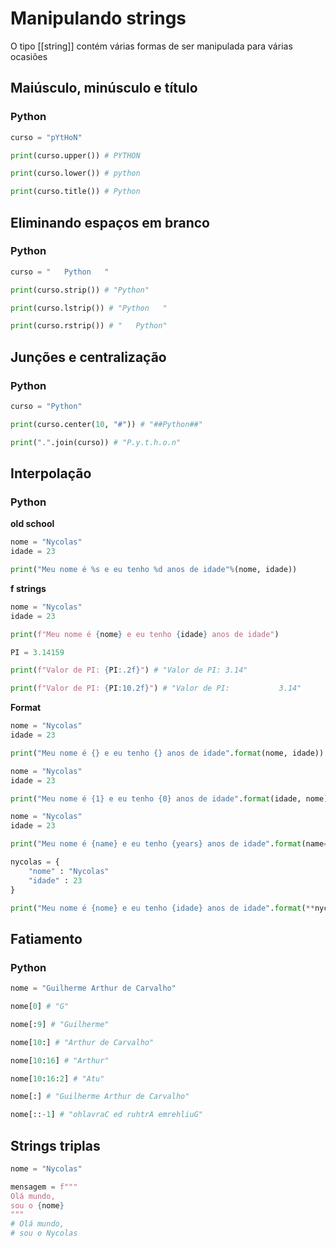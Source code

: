 
# Manipulando strings

O tipo [[string]] contém várias formas de ser manipulada para várias ocasiões

## Maiúsculo, minúsculo e título

### Python

```python
curso = "pYtHoN"

print(curso.upper()) # PYTHON

print(curso.lower()) # python

print(curso.title()) # Python
```

## Eliminando espaços em branco

### Python

```python
curso = "   Python   "

print(curso.strip()) # "Python"

print(curso.lstrip()) # "Python   "

print(curso.rstrip()) # "   Python"
```

## Junções e centralização

### Python

```python
curso = "Python"

print(curso.center(10, "#")) # "##Python##"

print(".".join(curso)) # "P.y.t.h.o.n"
```

## Interpolação

### Python

**old school**

```python
nome = "Nycolas"
idade = 23

print("Meu nome é %s e eu tenho %d anos de idade"%(nome, idade))
```

**f strings**

```python
nome = "Nycolas"
idade = 23

print(f"Meu nome é {nome} e eu tenho {idade} anos de idade")
```

```python
PI = 3.14159

print(f"Valor de PI: {PI:.2f}") # "Valor de PI: 3.14"

print(f"Valor de PI: {PI:10.2f}") # "Valor de PI:           3.14"
```

**Format**

```python
nome = "Nycolas"
idade = 23

print("Meu nome é {} e eu tenho {} anos de idade".format(nome, idade))
```

```python
nome = "Nycolas"
idade = 23

print("Meu nome é {1} e eu tenho {0} anos de idade".format(idade, nome))
```

```python
nome = "Nycolas"
idade = 23

print("Meu nome é {name} e eu tenho {years} anos de idade".format(name=nome, years=idade))
```

```python
nycolas = {
	"nome" : "Nycolas"
	"idade" : 23
}

print("Meu nome é {nome} e eu tenho {idade} anos de idade".format(**nycolas))
```

## Fatiamento

### Python

```python
nome = "Guilherme Arthur de Carvalho"

nome[0] # "G"

nome[:9] # "Guilherme"

nome[10:] # "Arthur de Carvalho"

nome[10:16] # "Arthur"

nome[10:16:2] # "Atu"

nome[:] # "Guilherme Arthur de Carvalho"

nome[::-1] # "ohlavraC ed ruhtrA emrehliuG"
```

## Strings triplas

```python
nome = "Nycolas"

mensagem = f"""
Olá mundo,
sou o {nome}
"""
# Olá mundo,
# sou o Nycolas
```




















































